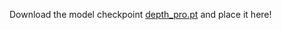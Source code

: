 Download the model checkpoint [depth_pro.pt](https://ml-site.cdn-apple.com/models/depth-pro/depth_pro.pt) and place it here!
